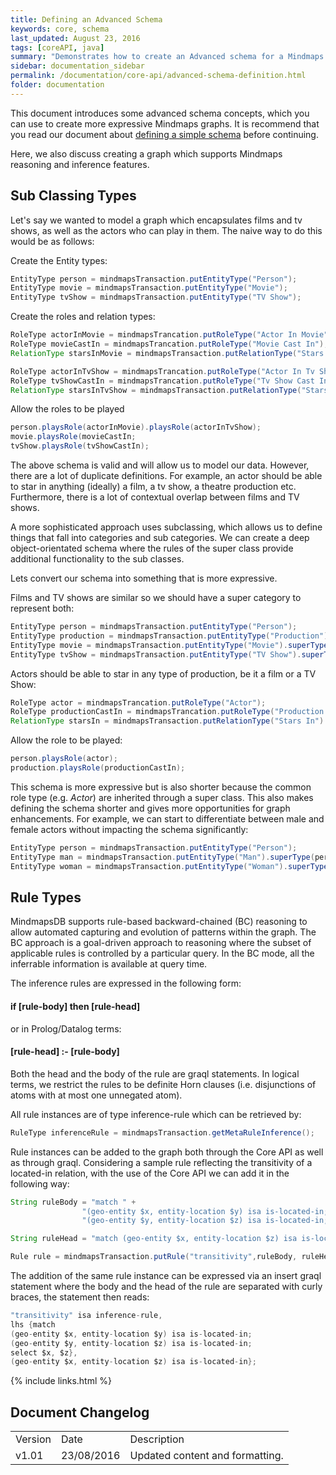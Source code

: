 ```yaml
---
title: Defining an Advanced Schema
keywords: core, schema
last_updated: August 23, 2016
tags: [coreAPI, java]
summary: "Demonstrates how to create an Advanced schema for a Mindmaps knowledge graph."
sidebar: documentation_sidebar
permalink: /documentation/core-api/advanced-schema-definition.html
folder: documentation
---
```



This document introduces some advanced schema concepts, which you can use to create more expressive Mindmaps graphs. It is recommend that you read our document about [defining a simple schema](simple-schema-definition.html) before continuing.

Here, we also discuss creating a graph which supports Mindmaps reasoning and inference features.

## Sub Classing Types

Let's say we wanted to model a graph which encapsulates films and tv shows, as well as the actors who can play in them.
The naive way to do this would be as follows:

Create the Entity types:

```java
EntityType person = mindmapsTransaction.putEntityType("Person");
EntityType movie = mindmapsTransaction.putEntityType("Movie");
EntityType tvShow = mindmapsTransaction.putEntityType("TV Show");
```

Create the roles and relation types:

```java
RoleType actorInMovie = mindmapsTrancation.putRoleType("Actor In Movie");
RoleType movieCastIn = mindmapsTrancation.putRoleType("Movie Cast In");
RelationType starsInMovie = mindmapsTransaction.putRelationType("Stars In Movie").hasRole(actorInMovie).hasRole(movieCastIn);

RoleType actorInTvShow = mindmapsTrancation.putRoleType("Actor In Tv Show");
RoleType tvShowCastIn = mindmapsTrancation.putRoleType("Tv Show Cast In");
RelationType starsInTvShow = mindmapsTransaction.putRelationType("Stars In Tv Show").hasRole(actorInTvShow).hasRole(tvShowCastIn);
```

Allow the roles to be played

```java
person.playsRole(actorInMovie).playsRole(actorInTvShow);
movie.playsRole(movieCastIn;
tvShow.playsRole(tvShowCastIn);
```

The above schema is valid and will allow us to model our data. However, there are a lot of duplicate definitions.
For example, an actor should be able to star in anything (ideally) a film, a tv show, a theatre production etc.  Furthermore, there is a lot of contextual overlap between films and TV shows.

A more sophisticated approach uses subclassing, which allows us to define things that fall into categories and sub categories.
We can create a deep object-orientated schema where the rules of the super class provide additional functionality to the sub classes.

Lets convert our schema into something that is more expressive.

Films and TV shows are similar so we should have a super category to represent both:

```java
EntityType person = mindmapsTransaction.putEntityType("Person");
EntityType production = mindmapsTransaction.putEntityType("Production");
EntityType movie = mindmapsTransaction.putEntityType("Movie").superType();
EntityType tvShow = mindmapsTransaction.putEntityType("TV Show").superType(production);
```

Actors should be able to star in any type of production, be it a film or a TV Show:

```java
RoleType actor = mindmapsTrancation.putRoleType("Actor");
RoleType productionCastIn = mindmapsTrancation.putRoleType("Production Cast In");
RelationType starsIn = mindmapsTransaction.putRelationType("Stars In").hasRole(actor).hasRole(productionCastIn);
```

Allow the role to be played:

```java
person.playsRole(actor);
production.playsRole(productionCastIn);
```

This schema is more expressive but is also shorter because the common role type (e.g. *Actor*) are inherited through a super class.
This also makes defining the schema shorter and gives more opportunities for graph enhancements.
For example, we can start to differentiate between male and female actors without impacting the schema significantly:

```java
EntityType person = mindmapsTransaction.putEntityType("Person");
EntityType man = mindmapsTransaction.putEntityType("Man").superType(person);
EntityType woman = mindmapsTransaction.putEntityType("Woman").superType();
```

## Rule Types

MindmapsDB supports rule-based backward-chained (BC) reasoning to allow automated capturing and evolution of patterns within the graph. The BC approach is a goal-driven approach to reasoning where the subset of applicable rules is controlled by a particular query. In the BC mode, all the inferrable information is available at query time.

The inference rules are expressed in the following form:

#### if [rule-body] then [rule-head]

or in Prolog/Datalog terms:

#### [rule-head] :- [rule-body]

Both the head and the body of the rule are graql statements. In logical terms, we restrict the rules to be definite Horn clauses (i.e. disjunctions of atoms with at most one unnegated atom).

All rule instances are of type inference-rule which can be retrieved by:

```java
RuleType inferenceRule = mindmapsTransaction.getMetaRuleInference();
```

Rule instances can be added to the graph both through the Core API as well as through graql. Considering a sample rule reflecting the transitivity of a located-in relation, with the use of the Core API we can add it in the following way:

```java
String ruleBody = "match " +
                "(geo-entity $x, entity-location $y) isa is-located-in;" +
                "(geo-entity $y, entity-location $z) isa is-located-in; select $x, $z";

String ruleHead = "match (geo-entity $x, entity-location $z) isa is-located-in select $x, $z";

Rule rule = mindmapsTransaction.putRule("transitivity",ruleBody, ruleHead, inferenceRule);
```

The addition of the same rule instance can be expressed via an insert graql statement where the body and the head of the rule are separated with curly braces, the statement then reads:

```java
"transitivity" isa inference-rule,
lhs {match
(geo-entity $x, entity-location $y) isa is-located-in;
(geo-entity $y, entity-location $z) isa is-located-in;
select $x, $z},
(geo-entity $x, entity-location $z) isa is-located-in};
```

{% include links.html %}

## Document Changelog  

<table>
    <tr>
        <td>Version</td>
        <td>Date</td>
        <td>Description</td>        
    </tr>
    <tr>
        <td>v1.01</td>
        <td>23/08/2016</td>
        <td>Updated content and formatting.</td>        
    </tr>


</table>
